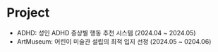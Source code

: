 # Project

- ADHD: 성인 ADHD 증상별 행동 추천 시스템 (2024.04 ~ 2024.05)
- ArtMuseum: 어린이 미술관 설립의 최적 입지 선정 (2024.05 ~ 0204.06)

